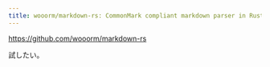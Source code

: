 ```yaml
---
title: wooorm/markdown-rs: CommonMark compliant markdown parser in Rust with ASTs and extensions
---
```


https://github.com/wooorm/markdown-rs

試したい。

